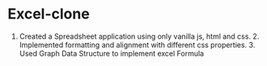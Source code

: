 # Excel-clone
1. Created a Spreadsheet application using only vanilla js, html and css.  2. Implemented formatting and alignment with different css properties.  3. Used Graph Data Structure to implement excel Formula
